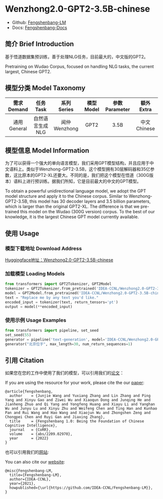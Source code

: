 # Wenzhong2.0-GPT2-3.5B-chinese

- Github: [Fengshenbang-LM](https://github.com/IDEA-CCNL/Fengshenbang-LM)
- Docs: [Fengshenbang-Docs](https://fengshenbang-doc.readthedocs.io/)

## 简介 Brief Introduction

基于悟道数据集预训练，善于处理NLG任务，目前最大的，中文版的GPT2。

Pretraining on Wudao Corpus, focused on handling NLG tasks, the current largest, Chinese GPT2.

## 模型分类 Model Taxonomy

|  需求 Demand  | 任务 Task       | 系列 Series      | 模型 Model    | 参数 Parameter | 额外 Extra |
|  :----:  | :----:  | :----:  | :----:  | :----:  | :----:  |
| 通用 General  | 自然语言生成 NLG | 闻仲 Wenzhong | GPT2 |      3.5B      |     中文 Chinese     |

## 模型信息 Model Information

为了可以获得一个强大的单向语言模型，我们采用GPT模型结构，并且应用于中文语料上。类似于Wenzhong-GPT2-3.5B，这个模型拥有30层解码器和35亿参数，这比原本的GPT2-XL还要大。不同的是，我们把这个模型在悟道（300G版本）语料上进行预训练。据我们所知，它是目前最大的中文的GPT模型。

To obtain a powerful unidirectional language model, we adopt the GPT model structure and apply it to the Chinese corpus. Similar to Wenzhong-GPT2-3.5B, this model has 30 decoder layers and 3.5 billion parameters, which is larger than the original GPT2-XL. The difference is that we pre-trained this model on the Wudao (300G version) corpus. To the best of our knowledge, it is the largest Chinese GPT model currently available.

## 使用 Usage

### 模型下载地址 Download Address

[Huggingface地址：Wenzhong2.0-GPT2-3.5B-chinese](https://huggingface.co/IDEA-CCNL/Wenzhong2.0-GPT2-3.5B-chinese)

### 加载模型 Loading Models

```python 
from transformers import GPT2Tokenizer, GPT2Model
tokenizer = GPT2Tokenizer.from_pretrained('IDEA-CCNL/Wenzhong2.0-GPT2-3.5B-chinese')
model = GPT2Model.from_pretrained('IDEA-CCNL/Wenzhong2.0-GPT2-3.5B-chinese')
text = "Replace me by any text you'd like."
encoded_input = tokenizer(text, return_tensors='pt')
output = model(**encoded_input)
```

### 使用示例 Usage Examples

```python
from transformers import pipeline, set_seed
set_seed(55)
generator = pipeline('text-generation', model='IDEA-CCNL/Wenzhong2.0-GPT2-3.5B-chinese')
generator("北京位于", max_length=30, num_return_sequences=1)

```

## 引用 Citation

如果您在您的工作中使用了我们的模型，可以引用我们的[论文](https://arxiv.org/abs/2209.02970)：

If you are using the resource for your work, please cite the our [paper](https://arxiv.org/abs/2209.02970):

```text
@article{fengshenbang,
  author    = {Junjie Wang and Yuxiang Zhang and Lin Zhang and Ping Yang and Xinyu Gao and Ziwei Wu and Xiaoqun Dong and Junqing He and Jianheng Zhuo and Qi Yang and Yongfeng Huang and Xiayu Li and Yanghan Wu and Junyu Lu and Xinyu Zhu and Weifeng Chen and Ting Han and Kunhao Pan and Rui Wang and Hao Wang and Xiaojun Wu and Zhongshen Zeng and Chongpei Chen and Ruyi Gan and Jiaxing Zhang},
  title     = {Fengshenbang 1.0: Being the Foundation of Chinese Cognitive Intelligence},
  journal   = {CoRR},
  volume    = {abs/2209.02970},
  year      = {2022}
}
```

也可以引用我们的[网站](https://github.com/IDEA-CCNL/Fengshenbang-LM/):

You can also cite our [website](https://github.com/IDEA-CCNL/Fengshenbang-LM/):

```text
@misc{Fengshenbang-LM,
  title={Fengshenbang-LM},
  author={IDEA-CCNL},
  year={2021},
  howpublished={\url{https://github.com/IDEA-CCNL/Fengshenbang-LM}},
}
```
